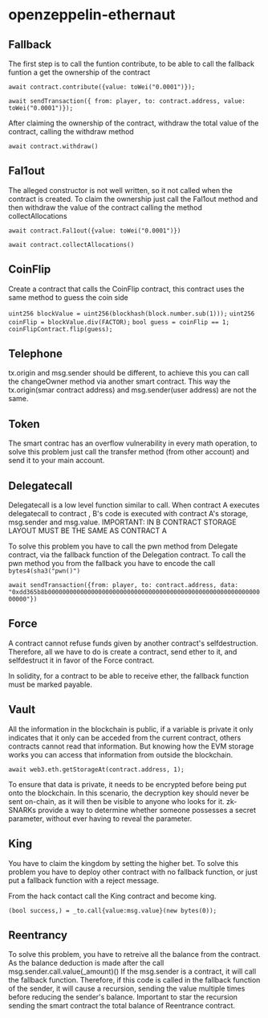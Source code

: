 # openzeppelin-ethernaut


## Fallback

The first step is to call the funtion contribute, to be able to call the fallback funtion a get the ownership of the contract 

`await contract.contribute({value: toWei("0.0001")});`

`await sendTransaction({ from: player, to: contract.address, value: toWei("0.0001")});`

After claiming the ownership of the contract, withdraw the total value of the contract, calling the withdraw method

`await contract.withdraw()`

## Fal1out

The alleged constructor is not well written, so it not called when the contract is created. To claim the ownership just call the Fal1out method and then withdraw the value of the contract calling the method collectAllocations

`await contract.Fal1out({value: toWei("0.0001")})`

`await contract.collectAllocations()`

## CoinFlip

Create a contract that calls the CoinFlip contract, this contract uses the same method to guess the coin side

`uint256 blockValue = uint256(blockhash(block.number.sub(1)));`
`uint256 coinFlip = blockValue.div(FACTOR);`
`bool guess = coinFlip == 1;`
`coinFlipContract.flip(guess);`

## Telephone

tx.origin and msg.sender should be different, to achieve this you can call the changeOwner method via another smart contract. This way the tx.origin(smar contract address) and msg.sender(user address) are not the same.

## Token

The smart contrac has an overflow vulnerability in every math operation, to solve this problem just call the transfer method (from other account) and send it to your main account.

## Delegatecall

Delegatecall is a low level function similar to call. When contract A executes delegatecall to contract , B's code is executed with contract A's storage, msg.sender and msg.value. IMPORTANT: IN B CONTRACT STORAGE LAYOUT MUST BE THE SAME AS CONTRACT A

To solve this problem you have to call the pwn method from Delegate contract, via the fallback function of the Delegation contract. To call the pwn method you from the fallback you have to encode the call `bytes4(sha3("pwn()")`

`await sendTransaction({from: player, to: contract.address, data: "0xdd365b8b0000000000000000000000000000000000000000000000000000000000000000"})`

## Force

A contract cannot refuse funds given by another contract's selfdestruction. Therefore, all we have to do is create a contract, send ether to it, and selfdestruct it in favor of the Force contract.

In solidity, for a contract to be able to receive ether, the fallback function must be marked payable.

## Vault

All the information in the blockchain is public, if a variable is private it only indicates that it only can be acceded from the current contract, others contracts cannot read that information. But knowing how the EVM storage works you can access that information from outside the blockchain.

`await web3.eth.getStorageAt(contract.address, 1);`

To ensure that data is private, it needs to be encrypted before being put onto the blockchain. In this scenario, the decryption key should never be sent on-chain, as it will then be visible to anyone who looks for it. zk-SNARKs provide a way to determine whether someone possesses a secret parameter, without ever having to reveal the parameter.

## King

You have to claim the kingdom by setting the higher bet. To solve this problem you have to deploy other contract with no fallback function, or just put a fallback function with a reject message.

From the hack contact call the King contract and become king.
 
`(bool success,) = _to.call{value:msg.value}(new bytes(0));`

## Reentrancy

To solve this problem, you have to retreive all the balance from the contract. 
As the balance deduction is made after the call msg.sender.call.value(_amount)() If the msg.sender is a contract, it will call the fallback function.
Therefore, if this code is called in the fallback function of the sender, it will cause a recursion, sending the value multiple times before reducing the sender's balance.
Important to star the recursion sending the smart contract the total balance of Reentrance contract.